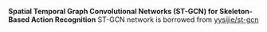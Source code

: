 

__Spatial Temporal Graph Convolutional Networks (ST-GCN) for Skeleton-Based Action Recognition__
ST-GCN network is borrowed from [yysijie/st-gcn](https://github.com/yysijie/st-gcn)
